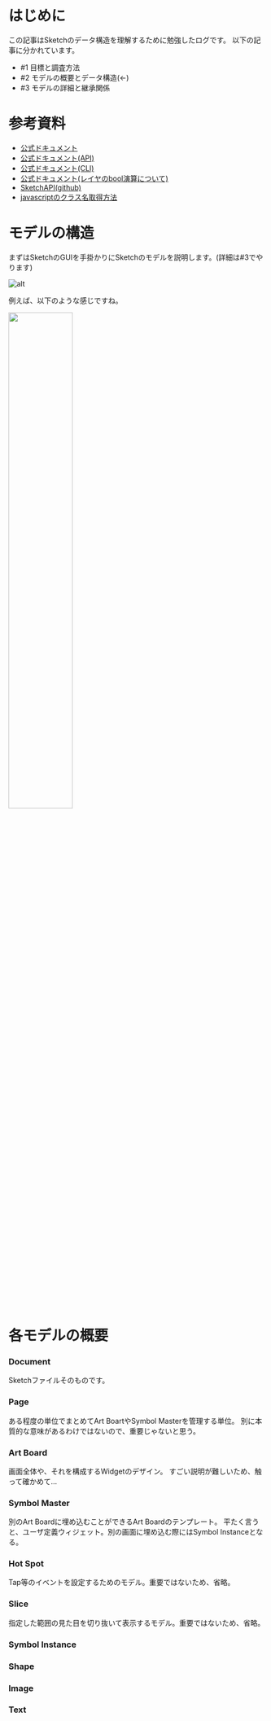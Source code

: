 <!--
title:   Sketchのデータ構造(#2 モデルの概要とデータ構造)
tags:    sketch
id:      1210195a48d5e58dcab4
private: true
-->
# はじめに
この記事はSketchのデータ構造を理解するために勉強したログです。
以下の記事に分かれています。

- \#1 目標と調査方法
- \#2 モデルの概要とデータ構造(<-)
- \#3 モデルの詳細と継承関係

# 参考資料
* [公式ドキュメント](https://www.sketch.com/docs/)
* [公式ドキュメント(API)](https://developer.sketch.com/reference/api/)
* [公式ドキュメント(CLI)](https://developer.sketch.com/cli/)
* [公式ドキュメント(レイヤのbool演算について)](https://www.sketch.com/docs/shapes/boolean-operations/)
* [SketchAPI(github)](https://github.com/sketch-hq/SketchAPI)
* [javascriptのクラス名取得方法](https://vividcode.hatenablog.com/entry/js/property-names)

# モデルの構造
まずはSketchのGUIを手掛かりにSketchのモデルを説明します。(詳細は#3でやります)

![alt](https://drive.google.com/uc?export=view&id=1jaW8pRoEf2rhZWTEmS83SlECym9bg3O_)

例えば、以下のような感じですね。

<img src="https://drive.google.com/uc?export=view&id=1vwQqBPyd3043BLs3VdG-uwncYGB3Zbpe" width=50% height=50%>

# 各モデルの概要

### Document
Sketchファイルそのものです。

### Page
ある程度の単位でまとめてArt BoartやSymbol Masterを管理する単位。
別に本質的な意味があるわけではないので、重要じゃないと思う。

### Art Board
画面全体や、それを構成するWidgetのデザイン。
すごい説明が難しいため、触って確かめて...

### Symbol Master
別のArt Boardに埋め込むことができるArt Boardのテンプレート。
平たく言うと、ユーザ定義ウィジェット。別の画面に埋め込む際にはSymbol Instanceとなる。

### Hot Spot
Tap等のイベントを設定するためのモデル。重要ではないため、省略。

### Slice
指定した範囲の見た目を切り抜いて表示するモデル。重要ではないため、省略。

### Symbol Instance

### Shape

### Image

### Text